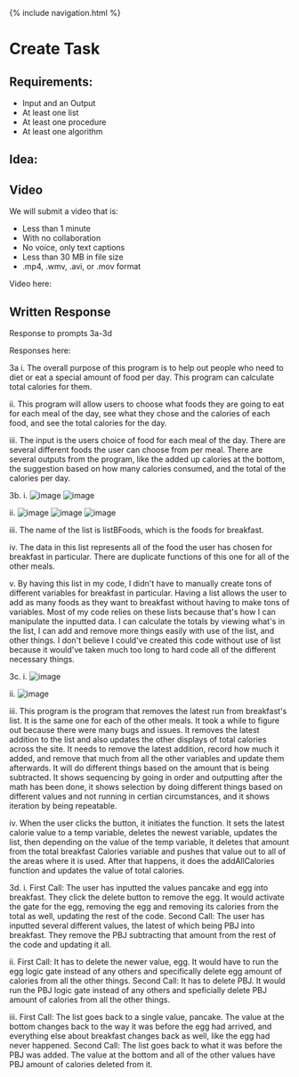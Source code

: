 {% include navigation.html %}

# Create Task
## Requirements:
* Input and an Output
* At least one list
* At least one procedure
* At least one algorithm

## Idea:

## Video
We will submit a video that is:

* Less than 1 minute 
* With no collaboration
* No voice, only text captions
* Less than 30 MB in file size
* .mp4, .wmv, .avi, or .mov format

Video here:

## Written Response
Response to prompts 3a-3d

Responses here:

3a
i. The overall purpose of this program is to help out people who need to diet or eat a special amount of food per day. This program can calculate total calories for them. 

ii. This program will allow users to choose what foods they are going to eat for each meal of the day, see what they chose and the calories of each food, and see the total calories for the day. 

iii. The input is the users choice of food for each meal of the day. There are several different foods the user can choose from per meal. There are several outputs from the program, like the added up calories at the bottom, the suggestion based on how many calories consumed, and the total of the calories per day. 

3b. 
i. ![image](https://user-images.githubusercontent.com/89223558/164999747-de240d27-1c71-4ecd-b95c-94028951cddd.png)
![image](https://user-images.githubusercontent.com/89223558/164999768-713523e8-8709-4aac-8ce9-dcca6cfeaf4a.png)

ii. ![image](https://user-images.githubusercontent.com/89223558/164999812-e7112172-4201-4a60-bf3d-4ccf80ad12b4.png)
![image](https://user-images.githubusercontent.com/89223558/164999797-34557393-4d33-4581-9d92-eadadb998177.png)
![image](https://user-images.githubusercontent.com/89223558/164999783-fd2d6582-108a-4eb9-bdb5-1b502e258999.png)

iii. The name of the list is listBFoods, which is the foods for breakfast. 

iv. The data in this list represents all of the food the user has chosen for breakfast in particular. There are duplicate functions of this one for all of the other meals. 

v. By having this list in my code, I didn't have to manually create tons of different variables for breakfast in particular. Having a list allows the user to add as many foods as they want to breakfast without having to make tons of variables. Most of my code relies on these lists because that's how I can manipulate the inputted data. I can calculate the totals by viewing what's in the list, I can add and remove more things easily with use of the list, and other things. I don't believe I could've created this code without use of list because it would've taken much too long to hard code all of the different necessary things. 

3c.
i. ![image](https://user-images.githubusercontent.com/89223558/164999797-34557393-4d33-4581-9d92-eadadb998177.png)

ii. ![image](https://user-images.githubusercontent.com/89223558/164999907-f7616541-5c49-4a2c-9a54-915e1849e47a.png)

iii. This program is the program that removes the latest run from breakfast's list. It is the same one for each of the other meals. It took a while to figure out because there were many bugs and issues. It removes the latest addition to the list and also updates the other displays of total calories across the site. It needs to remove the latest addition, record how much it added, and remove that much from all the other variables and update them afterwards. It will do different things based on the amount that is being subtracted. It shows sequencing by going in order and outputting after the math has been done, it shows selection by doing different things based on different values and not running in certian circumstances, and it shows iteration by being repeatable. 

iv. When the user clicks the button, it initiates the function. It sets the latest calorie value to a temp variable, deletes the newest variable, updates the list, then depending on the value of the temp variable, it deletes that amount from the total breakfast Calories variable and pushes that value out to all of the areas where it is used. After that happens, it does the addAllCalories function and updates the value of total calories. 

3d.
i. 
First Call: The user has inputted the values pancake and egg into breakfast. They click the delete button to remove the egg. It would activate the gate for the egg, removing the egg and removing its calories from the total as well, updating the rest of the code. 
Second Call: The user has inputted several different values, the latest of which being PBJ into breakfast. They remove the PBJ subtracting that amount from the rest of the code and updating it all. 

ii.
First Call: It has to delete the newer value, egg. It would have to run the egg logic gate instead of any others and specifically delete egg amount of calories from all the other things. 
Second Call: It has to delete PBJ. It would run the PBJ logic gate instead of any others and speficially delete PBJ amount of calories from all the other things. 

iii.
First Call: The list goes back to a single value, pancake. The value at the bottom changes back to the way it was before the egg had arrived, and everything else about breakfast changes back as well, like the egg had never happened. 
Second Call: The list goes back to what it was before the PBJ was added. The value at the bottom and all of the other values have PBJ amount of calories deleted from it. 
